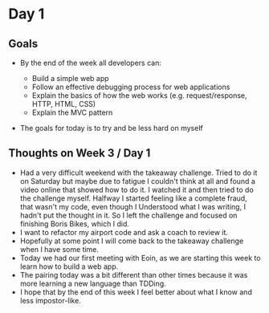 # Day 1

## Goals
  * By the end of the week all developers can:

    * Build a simple web app
    * Follow an effective debugging process for web applications
    * Explain the basics of how the web works (e.g. request/response, HTTP, HTML, CSS)
    * Explain the MVC pattern

  * The goals for today is to try and be less hard on myself


## Thoughts on Week 3 / Day 1
  * Had a very difficult weekend with the takeaway challenge. Tried to do it on Saturday but maybe due to fatigue I couldn't think at all and found a video online that showed how to do it. I watched it and then tried to do the challenge myself. Halfway I started feeling like a complete fraud, that wasn't my code, even though I Understood what I was writing, I hadn't put the thought in it. So I left the challenge and focused on finishing Boris Bikes, which I did.
  * I want to refactor my airport code and ask a coach to review it.
  * Hopefully at some point I will come back to the takeaway challenge when I have some time.
  * Today we had our first meeting with Eoin, as we are starting this week to learn how to build a web app.
  * The pairing today was a bit different than other times because it was more learning a new language than TDDing.
  * I hope that by the end of this week I feel better about what I know and less impostor-like.
